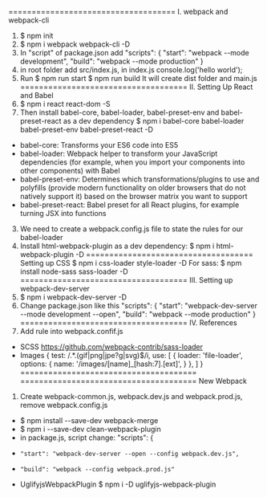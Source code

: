 ====================================
I. webpack and webpack-cli
1. $ npm init
2. $ npm i webpack webpack-cli -D
3. In "script" of package.json add
"scripts": {
    "start": "webpack --mode development",
    "build": "webpack --mode production"
}
4. in root folder add src/index.js, in index.js console.log('hello world');
5. Run
$ npm run start
$ npm run build
It will create dist folder and main.js
====================================
II. Setting Up React and Babel
1. $ npm i react react-dom -S
2. Then install babel-core, babel-loader, babel-preset-env and babel-preset-react as a dev dependency
$ npm i babel-core babel-loader babel-preset-env babel-preset-react -D
- babel-core: Transforms your ES6 code into ES5
- babel-loader: Webpack helper to transform your JavaScript dependencies (for example, when you import your components into other components) with Babel
- babel-preset-env: Determines which transformations/plugins to use and polyfills (provide modern functionality on older browsers that do not natively support it) based on the browser matrix you want to support
- babel-preset-react: Babel preset for all React plugins, for example turning JSX into functions
3. We need to create a webpack.config.js file to state the rules for our babel-loader
4. Install html-webpack-plugin as a dev dependency:
$ npm i html-webpack-plugin -D
====================================
Setting up CSS
$ npm i css-loader style-loader -D
For sass: $ npm install node-sass sass-loader  -D
====================================
III. Setting up webpack-dev-server
1. $ npm i webpack-dev-server -D
2. Change package.json like this
"scripts": {
    "start": "webpack-dev-server --mode development --open",
    "build": "webpack --mode production"
}
====================================
IV. References
1. Add rule into webpack.confif.js
- SCSS
https://github.com/webpack-contrib/sass-loader
- Images
{
    test: /.*\.(gif|png|jpe?g|svg)$/i,
    use: [
        {
            loader: 'file-loader',
            options: {
                name: '/images/[name]_[hash:7].[ext]',
            }
        },
    ]
}
======================================
======================================
New Webpack
1. Create webpack-common.js, webpack.dev.js and webpack.prod.js, remove webpack.config.js
- $ npm install --save-dev webpack-merge
- $ npm i --save-dev clean-webpack-plugin
- in package.js, script change:
"scripts": {
+     "start": "webpack-dev-server --open --config webpack.dev.js",
+     "build": "webpack --config webpack.prod.js"

- UglifyjsWebpackPlugin
$ npm i -D uglifyjs-webpack-plugin